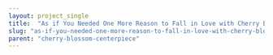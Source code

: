 ```yaml
---
layout: project_single
title:  "As if You Needed One More Reason to Fall in Love with Cherry Blossoms"
slug: "as-if-you-needed-one-more-reason-to-fall-in-love-with-cherry-blossoms"
parent: "cherry-blossom-centerpiece"
---
```

 